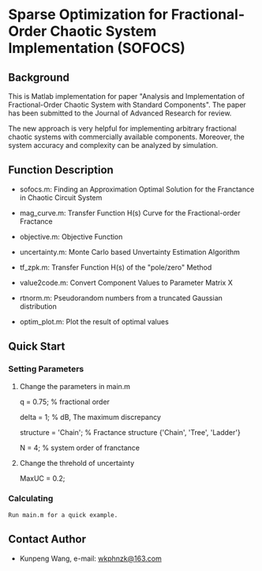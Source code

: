 # Sparse Optimization for Fractional-Order Chaotic System Implementation (SOFOCS)

## Background
This is Matlab implementation for paper "Analysis and Implementation of Fractional-Order Chaotic System with Standard Components". The paper has been submitted to the Journal of Advanced Research for review.

The new approach is very helpful for implementing arbitrary fractional chaotic systems with commercially available components. Moreover, the system accuracy and complexity can be analyzed by simulation.


## Function Description

- sofocs.m: Finding an Approximation Optimal Solution for the Franctance in Chaotic Circuit System

- mag_curve.m:  Transfer Function H(s) Curve for the Fractional-order Fractance

- objective.m: Objective Function

- uncertainty.m: Monte Carlo based Unvertainty Estimation Algorithm

- tf_zpk.m: Transfer Function H(s) of the "pole/zero" Method

- value2code.m: Convert Component Values to Parameter Matrix X

- rtnorm.m: Pseudorandom numbers from a truncated Gaussian distribution

- optim_plot.m: Plot the result of optimal values


## Quick Start

### Setting Parameters

1. Change the parameters in main.m

	q = 0.75;    % fractional order
	
	delta = 1;   % dB, The maximum discrepancy
	
	structure = 'Chain'; % Fractance structure {'Chain', 'Tree', 'Ladder'}
	
	N = 4;       % system order of franctance

2. Change the threhold of uncertainty

	MaxUC = 0.2;    

### Calculating

	Run main.m for a quick example.

## Contact Author

- Kunpeng Wang, e-mail: wkphnzk@163.com

